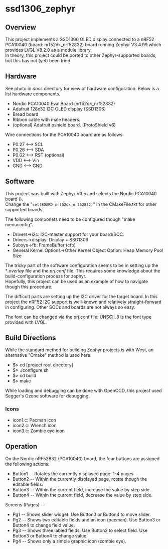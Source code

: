 # ssd1306_zephyr

## Overview
This project implements a SSD1306 OLED display connected to a nRF52 PCA10040 (board: nrf52dk_nrf52832) board running Zephyr V3.4.99 which provides LVGL V8.2.0 as a module library.  
In theory, this project could be ported to other Zephyr-supported boards, but this has not (yet) been tried.

## Hardware
See photo in *docs* directory for view of hardware configuration.
Below is a list hardware components.

 * Nordic PCA10040 Eval Board (nrf52dk_nrf52832)
 * Adafruit 128x32 I2C OLED display (SSD1306)
 * Bread board
 * Ribbon cable with male headers. 
 * (optional) Adafruit pshield board. (ProtoShield v6)

Wire connections for the PCA10040 board are as follows

 * P0.27 <--> SCL
 * P0.26 <--> SDA
 * P0.02 <--> RST  (optional)
 * VDD   <--> Vin
 * GND   <--> GND

## Software
This project was built with Zephyr V3.5 and selects the Nordic PCA10040 board ().  
Change the "`set(BOARD nrf52dk_nrf52832)`" in the CMakeFile.txt for other supported boards. 

The following componets need to be configured though "make menuconfig".  

 * Drivers->i2c: I2C-master support for your board/SOC.
 * Drivers->display: Display + SSD1306
 * Subsys->fb: FrameBuffer (cfb)
 * General Kernel Options->Other Kernel Object Option: Heap Memory Pool Size

The tricky part of the software configuration seems to be in setting up the **.overlay* file and the *prj.conf* file.  This requires some knowledge about the build-configuration process for zephyr.  
Hopefully, this project can be used as an example of how to navigate though this procedure.

The difficult parts are setting up the I2C driver for the target board. In this project the nRF52 I2C support is well-known and relatively straight-forward in configuring.  Other SOCs and boards are not always so easy.
  
The font can be changed via the prj.conf file: UNSCII_8 is the font type provided with LVGL.  

## Build Directions
While the standard method for building Zephyr projects is with West, an alternative "Cmake" method is used here.
* $> cd [project root directory]
* $> ./configure.sh
* $> cd build
* $> make

While loading and debugging can be done with OpenOCD, this project used Segger's Ozone software for debugging.

### Icons
* icon1.c:  Pacman icon
* icon2.c:  Wrench icon
* icon3.c:  Zombie eye icon

## Operation
On the Nordic nRF52832 (PCA10040) board, the four buttons are assigned the following actions:
* Button1 -- Rotates the currently displayed page: 1-4 pages
* Button2 -- Within the currently displayed page, rotate though the editable fields.
* Button3 -- Within the current field, increase the value by step side. 
* Button4 -- Within the current field, decrease the value by step side.  

Screens (Pages) --
* Pg1 -- Shows slider widget.  Use Button3 or Button4 to move slider.
* Pg2 -- Shows two editable fields and an icon (pacman). Use Button3 or Button4 to change field value.
* Pg3 -- Shows three labled fields. Use Button2 to select field.  Use Button3 or Button4 to change value.
* Pg4 -- Shows only a simple graphic icon (zombie eye).
